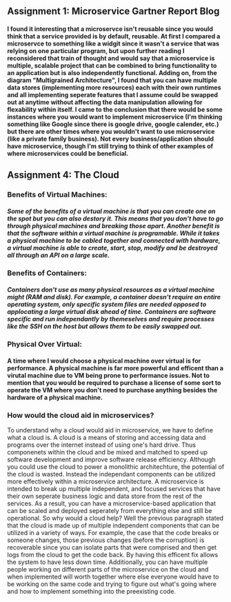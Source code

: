 ## Assignment 1: Microservice Gartner Report Blog
#### I found it interesting that a microservce isn't reusable since you would think that a service provided is by default, reusable. At first I compared a microservce to something like a widgit since it wasn't a service that was relying on one particular program, but upon further reading I reconsidered that train of thought and would say that a microservice is multiple, scalable project that can be combined to bring functionality to an application but is also independently functional. Adding on, from the diagram "Multigrained Architecture", I found that you can have multiple data stores (implementing more resources) each with their own runtimes and all implementing seperate features that I assume could be swapped out at anytime without affecting the data manipulation allowing for flexability within itself. I came to the conclusion that there would be some instances where you would want to implement microservice (I'm thinking something like Google since there is google drive, google calender, etc.) but there are other times where you wouldn't want to use microservice (like a private family business). Not every business/application should have microservice, though I'm still trying to think of other examples of where microservices could be beneficial.

## Assignment 4: The Cloud
### Benefits of Virtual Machines:
##### Some of the benefits of a virtual machine is that you can create one on the spot but you can also destory it. This means that you don't have to go through physical machines and breaking those apart. Another benefit is that the software within a virtual machine is programable. While it takes a physical machine to be cabled together and connected with hardware, a virtual machine is able to create, start, stop, modify and be destroyed all through an API on a large scale.
### Benefits of Containers:
##### Containers don't use as many physical resources as a virtual machine might (RAM and disk). For example, a container doesn't require an entire operating system, only specific system files are needed opposed to applocating a large virtual disk ahead of time. Containers are software specific and run independantly by themeselves and require processes like the SSH on the host but allows them to be easily swapped out.
### Physical Over Virtual:
#### A time where I would choose a physical machine over virtual is for performance. A physical machine is far more powerful and efficent than a virutal machine due to VM being prone to performance issues. Not to mention that you would be required to purchase a license of some sort to operate the VM where you don't need to purchase anything besides the hardware of a physical machine.

### How would the cloud aid in microservices?
  To understand why a cloud would aid in microservice, we have to define what a cloud is. A cloud is a means of storing and accessing data and programs over the internet instead of using one's hard drive. Thus componenets within the cloud and be mixed and matched to speed up software development and improve software release efficiency. Although you could use the cloud to power a monolithic architechture, the potential of the cloud is wasted. Instead the independant components can be utilized more effectively within a microservice architecture. A microservice is intended to break up multiple independent, and focused services that have their own seperate business logic and data store from the rest of the services. As a result, you can have a microservice-based  application that can be scaled and deployed seperately from everything else and still be operational. 
  So why would a cloud help? Well the previous paragraph stated that the cloud is made up of multiple independent components that can be utilized in a variety of ways. For example, the case that the code breaks or someone changes, those previous changes (before the corruption) is recoverable since you can isolate parts that were comprised and then get logs from the cloud to get the code back. By having this efficent fix allows the system to have less down time. Additionally, you can have multiple people working on different parts of the microservice on the cloud and when implemented will worth together where else everyone would have to be working on the same code and trying to figure out what's going where and how to implement something into the preexisting code. 
